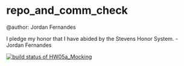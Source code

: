 # repo_and_comm_check

@author: Jordan Fernandes

I pledge my honor that I have abided by the Stevens Honor System. - Jordan Fernandes

[![build status of HW05a_Mocking](https://travis-ci.org/Jordan883/repo_and_comm_check.svg?branch=HW05a_Mocking)](https://travis-ci.org/Jordan883/repo_and_comm_check)
